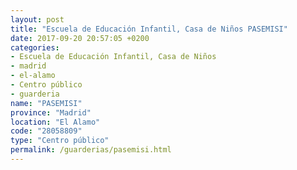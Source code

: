 ```yaml
---
layout: post
title: "Escuela de Educación Infantil, Casa de Niños PASEMISI"
date: 2017-09-20 20:57:05 +0200
categories:
- Escuela de Educación Infantil, Casa de Niños
- madrid
- el-alamo
- Centro público
- guarderia
name: "PASEMISI"
province: "Madrid"
location: "El Alamo"
code: "28058809"
type: "Centro público"
permalink: /guarderias/pasemisi.html
---
```

